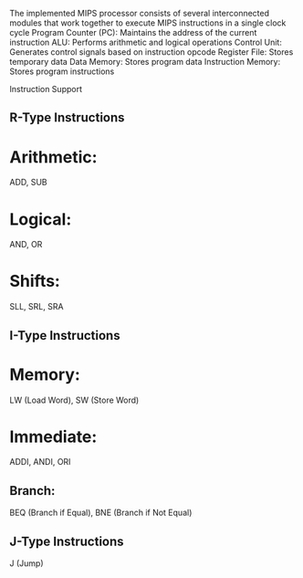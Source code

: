 The implemented MIPS processor consists of several interconnected modules that work together to execute MIPS instructions in a single clock cycle
Program Counter (PC): Maintains the address of the current instruction
ALU: Performs arithmetic and logical operations
Control Unit: Generates control signals based on instruction opcode
Register File: Stores temporary data
Data Memory: Stores program data
Instruction Memory: Stores program instructions

Instruction Support
## R-Type Instructions
# Arithmetic: 
ADD, SUB
# Logical: 
AND, OR
# Shifts: 
SLL, SRL, SRA

## I-Type Instructions
# Memory: 
LW (Load Word), SW (Store Word)
# Immediate: 
ADDI, ANDI, ORI

## Branch: 
BEQ (Branch if Equal), BNE (Branch if Not Equal)

## J-Type Instructions
J (Jump)
